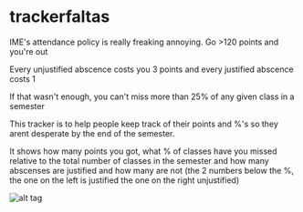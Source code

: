 # trackerfaltas
IME's attendance policy is really freaking annoying. Go >120 points and you're out

Every unjustified abscence costs you 3 points and every justified abscence costs 1

If that wasn't enough, you can't miss more than 25% of any given class in a semester

This tracker is to help people keep track of their points and %'s so they arent desperate by the end of the semester.

It shows how many points you got, what % of classes have you missed relative to the total number of classes in the semester and how many abscenses are justified and how many are not (the 2 numbers below the %, the one on the left is justified the one on the right unjustified)

![alt tag](http://oi59.tinypic.com/2vb0hth.jpg)
